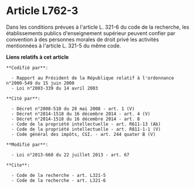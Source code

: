 # Article L762-3

Dans les conditions prévues à l'article L. 321-6 du code de la recherche, les établissements publics d'enseignement supérieur
peuvent confier par convention à des personnes morales de droit privé les activités mentionnées à l'article L. 321-5 du même
code.

**Liens relatifs à cet article**

	**Codifié par**:

	  - Rapport au Président de la République relatif à l'ordonnance n°2000-549 du 15 juin 2000
	  - Loi n°2003-339 du 14 avril 2003

	**Cité par**:

	  - Décret n°2008-510 du 28 mai 2008 - art. 1 (V)
	  - Décret n°2014-1518 du 16 décembre 2014 - art. 4 (V)
	  - Décret n°2014-1518 du 16 décembre 2014 - art. 8
	  - Code de la propriété intellectuelle - art. R611-13 (Ab)
	  - Code de la propriété intellectuelle - art. R811-1-1 (V)
	  - Code général des impôts, CGI. - art. 244 quater B (V)

	**Modifié par**:

	  - Loi n°2013-660 du 22 juillet 2013 - art. 67

	**Cite**:

	  - Code de la recherche - art. L321-5
	  - Code de la recherche - art. L321-6
